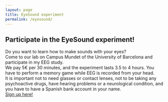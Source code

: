 ```yaml
---
layout: page
title: EyeSound experiment
permalink: /eyesound/
---
```


<h2><strong>Participate in the EyeSound experiment!</strong></h2>

Do you want to learn how to make sounds with your eyes?<br/>
Come to our lab on Campus Mundet of the University of Barcelona and participate in my EEG study.<br/>
We pay 5€ per 30 minutes, and the experiment lasts 3.5 to 4 hours. You have to perform a memory game while EEG is recorded from your head.<br/>
It is important not to need glasses or contact lenses, not to be taking any psychoactive drugs, have hearing problems or a neurological condition, and you have to have a Spanish bank account in your name.<br/>
<a href="https://forms.gle/kACxyWBZMhEQh8EY6" target="_blank">Sign up here!</a> 

